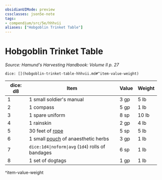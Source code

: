```yaml
---
obsidianUIMode: preview
cssclasses: json5e-note
tags:
- compendium/src/5e/hhhvii
aliases: ["Hobgoblin Trinket Table"]
---
```

# Hobgoblin Trinket Table
*Source: Hamund's Harvesting Handbook: Volume II p. 27* 

`dice: [](hobgoblin-trinket-table-hhhvii.md#^item-value-weight)`

| dice: d8 | Item | Value | Weight |
|----------|------|-------|--------|
| 1 | 1 small soldier's manual | 3 gp | 5 lb |
| 2 | 1 compass | 5 gp | 1 lb |
| 3 | 1 spare uniform | 8 sp | 10 lb |
| 4 | 1 rainskin | 2 gp | 4 lb |
| 5 | 30 feet of [rope](compendium/items/hempen-rope-50-feet.md) | 5 sp | 5 lb |
| 6 | 1 small [pouch](compendium/items/pouch.md) of anaesthetic herbs | 3 gp | 1 lb |
| 7 | `dice:1d4\|noform\|avg` (`1d4`) rolls of bandages | 6 sp | 1 lb |
| 8 | 1 set of dogtags | 1 gp | 1 lb |
^item-value-weight